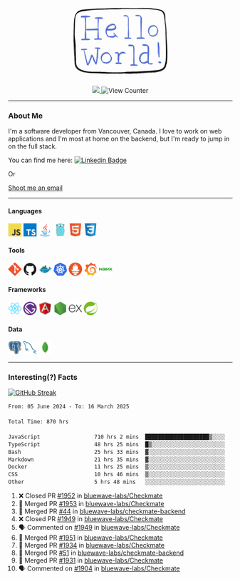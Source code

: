 <div align="center">
    <img src="./img/hello_world.webp" height="200px" width="">
    <div>
        <a href="https://www.linkedin.com/in/ajhollid">
            <img src="https://img.shields.io/badge/LinkedIn-blue"/>
        </a>
        <img src="https://komarev.com/ghpvc/?username=ajhollid&color=yellow" alt="View Counter">
    </div>
</div>

---

### About Me

I'm a software developer from Vancouver, Canada. I love to work on web applications and I'm most at home on the backend, but I'm ready to jump in on the full stack.

You can find me here: [![Linkedin Badge](https://img.shields.io/badge/-ajhollid-blue?style=flat&logo=Linkedin&logoColor=white)](https://www.linkedin.com/in/ajhollid)

Or

[Shoot me an email](mailto:ajhollid@gmail.com)

---

#### Languages

<div>
    <img src="./img/devicons/javascript-original.svg" width=30 height=30 alt="JavaScript">
    <img src="/img/devicons/typescript-original.svg" width=30 height=30 alt="TypeScript">
    <img src="./img/devicons/java-original.svg" width=30 height=30 alt="Java">
    <img src="./img/devicons/go-original.svg" width=30 height=30 alt="Golang">
    <img src="./img/devicons/html5-original.svg" width=30 height=30 alt="HTML 5">
    <img src="./img/devicons/css3-original.svg" width=30 height=30 alt="CSS 3">
</div>

#### Tools

<div>
    <img src="./img/devicons/git-original.svg" width=30 height=30 alt="Git">
    <img src="./img/devicons/github-original.svg" width=30 height=30 alt="Github">
    <img src="./img/devicons/docker-original.svg" width=30 
    height=30 alt="Docker">
    <img src="./img/devicons/kubernetes-original.svg" width=30 height=30 alt="K8">
    <img src="./img/devicons/prometheus-original.svg" width=30 height=30 alt="Prometheus">
    <img src="./img/devicons/grafana-original.svg" width=30 height=30 alt="Grafana">
    <img src="./img/devicons/nginx-original.svg" width=30 height=30 alt="Nginx">
</div>

#### Frameworks

<div>
    <img src="./img/devicons/react-original.svg" width=30 height=30 alt="React">
    <img src="./img/devicons/gatsby-original.svg" width=30 height=30 alt="Gatsby">
    <img src="./img/devicons/angularjs-original.svg" width=30 height=30 alt="AngularJS">
    <img src="./img/devicons/nodejs-original.svg" width=30 height=30 alt="NodeJS">
    <img src="./img/devicons/express-original.svg" width=30 height=30 alt="Express">
    <img src="./img/devicons/spring-original.svg" width=30 height=30 alt="Spring">
</div>

#### Data

<div>
    <img src="./img/devicons/postgresql-original.svg" width=30 height=30 alt="Postgresql">
    <img src="./img/devicons/mysql-original.svg" width=30 height=30 alt="Mysql">
    <img src="./img/devicons/mongodb-original.svg" width=30 height=30 alt="MongoDB">
</div>

---

### Interesting(?) Facts

[![GitHub Streak](http://github-readme-streak-stats.herokuapp.com?user=ajhollid)](https://git.io/streak-stats)

 <!--START_SECTION:waka-->

```txt
From: 05 June 2024 - To: 16 March 2025

Total Time: 870 hrs

JavaScript                 710 hrs 2 mins  ████████████████████▒░░░░   81.07 %
TypeScript                 48 hrs 25 mins  █▒░░░░░░░░░░░░░░░░░░░░░░░   05.53 %
Bash                       25 hrs 33 mins  ▓░░░░░░░░░░░░░░░░░░░░░░░░   02.92 %
Markdown                   21 hrs 35 mins  ▓░░░░░░░░░░░░░░░░░░░░░░░░   02.47 %
Docker                     11 hrs 25 mins  ▒░░░░░░░░░░░░░░░░░░░░░░░░   01.30 %
CSS                        10 hrs 46 mins  ▒░░░░░░░░░░░░░░░░░░░░░░░░   01.23 %
Other                      5 hrs 48 mins   ░░░░░░░░░░░░░░░░░░░░░░░░░   00.66 %
```

<!--END_SECTION:waka-->


<!--START_SECTION:activity-->
1. ❌ Closed PR [#1952](https://github.com/bluewave-labs/Checkmate/pull/1952) in [bluewave-labs/Checkmate](https://github.com/bluewave-labs/Checkmate)
2. 🎉 Merged PR [#1953](https://github.com/bluewave-labs/Checkmate/pull/1953) in [bluewave-labs/Checkmate](https://github.com/bluewave-labs/Checkmate)
3. 🎉 Merged PR [#44](https://github.com/bluewave-labs/checkmate-backend/pull/44) in [bluewave-labs/checkmate-backend](https://github.com/bluewave-labs/checkmate-backend)
4. ❌ Closed PR [#1949](https://github.com/bluewave-labs/Checkmate/pull/1949) in [bluewave-labs/Checkmate](https://github.com/bluewave-labs/Checkmate)
5. 🗣 Commented on [#1949](https://github.com/bluewave-labs/Checkmate/pull/1949#issuecomment-2731035910) in [bluewave-labs/Checkmate](https://github.com/bluewave-labs/Checkmate)
6. 🎉 Merged PR [#1951](https://github.com/bluewave-labs/Checkmate/pull/1951) in [bluewave-labs/Checkmate](https://github.com/bluewave-labs/Checkmate)
7. 🎉 Merged PR [#1934](https://github.com/bluewave-labs/Checkmate/pull/1934) in [bluewave-labs/Checkmate](https://github.com/bluewave-labs/Checkmate)
8. 🎉 Merged PR [#51](https://github.com/bluewave-labs/checkmate-backend/pull/51) in [bluewave-labs/checkmate-backend](https://github.com/bluewave-labs/checkmate-backend)
9. 🎉 Merged PR [#1931](https://github.com/bluewave-labs/Checkmate/pull/1931) in [bluewave-labs/Checkmate](https://github.com/bluewave-labs/Checkmate)
10. 🗣 Commented on [#1904](https://github.com/bluewave-labs/Checkmate/pull/1904#issuecomment-2728217262) in [bluewave-labs/Checkmate](https://github.com/bluewave-labs/Checkmate)
<!--END_SECTION:activity-->
